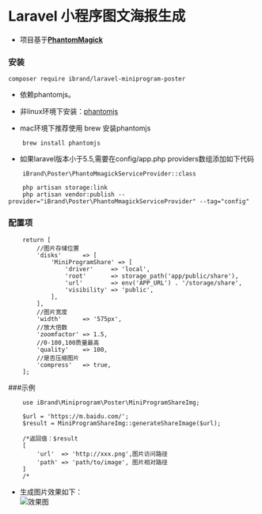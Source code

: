 # Laravel 小程序图文海报生成

* 项目基于[**PhantomMagick**](https://github.com/anam-hossain/phantommagick)


### 安装
```
composer require ibrand/laravel-miniprogram-poster 

```

* 依赖phantomjs。

* 非linux环境下安装：[phantomjs](http://phantomjs.org/download.html)

* mac环境下推荐使用 brew 安装phantomjs
```
    brew install phantomjs
```
* 如果laravel版本小于5.5,需要在config/app.php providers数组添加如下代码
```
    iBrand\Poster\PhantoMmagickServiceProvider::class
```
```
    php artisan storage:link
    php artisan vendor:publish --provider="iBrand\Poster\PhantoMmagickServiceProvider" --tag="config"
```
### 配置项

``` 
    return [
    	//图片存储位置
    	'disks'      => [
    		'MiniProgramShare' => [
    			'driver'     => 'local',
    			'root'       => storage_path('app/public/share'),
    			'url'        => env('APP_URL') . '/storage/share',
    			'visibility' => 'public',
    		],
    	],
    	//图片宽度
    	'width'      => '575px',
    	//放大倍数
    	'zoomfactor' => 1.5,
    	//0-100,100质量最高
    	'quality'    => 100,
    	//是否压缩图片
    	'compress'   => true,
    ];
```

###示例
```
    use iBrand\Miniprogram\Poster\MiniProgramShareImg;
    
    $url = 'https://m.baidu.com/';
    $result = MiniProgramShareImg::generateShareImage($url);
    
    /*返回值：$result
    [
        'url'  => 'http://xxx.png',图片访问路径
        'path' => 'path/to/image', 图片相对路径
    ]
    /*
```

* 生成图片效果如下：<br/>
![效果图](http://admin.dev.tnf.ibrand.cc/storage/uploads/images/2018_09_13/3A3x1TlJgfFZWfbr58lo5exeBQ3rBCbE9VdTEf6H.jpeg)